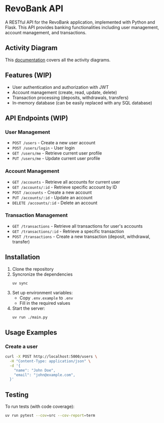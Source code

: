 # RevoBank API

A RESTful API for the RevoBank application, implemented with Python and Flask. This API provides banking functionalities including user management, account management, and transactions.

## Activity Diagram
This [documentation](docs/activity_diagram.md) covers all the activity diagrams.

## Features (WIP)

- User authentication and authorization with JWT
- Account management (create, read, update, delete)
- Transaction processing (deposits, withdrawals, transfers)
- In-memory database (can be easily replaced with any SQL database)

## API Endpoints (WIP)

### User Management
- `POST /users` - Create a new user account
- `POST /users/login` - User login
- `GET /users/me` - Retrieve current user profile
- `PUT /users/me` - Update current user profile

### Account Management
- `GET /accounts` - Retrieve all accounts for current user
- `GET /accounts/:id` - Retrieve specific account by ID
- `POST /accounts` - Create a new account
- `PUT /accounts/:id` - Update an account
- `DELETE /accounts/:id` - Delete an account

### Transaction Management
- `GET /transactions` - Retrieve all transactions for user's accounts
- `GET /transactions/:id` - Retrieve a specific transaction
- `POST /transactions` - Create a new transaction (deposit, withdrawal, transfer)

## Installation

1. Clone the repository
2. Syncronize the dependencies
   ```bash
   uv sync
   ```
3. Set up environment variables:
   - Copy `.env.example` to `.env`
   - Fill in the required values
5. Start the server:
   ```bash
   uv run ./main.py
   ```

## Usage Examples

### Create a user

```bash
curl -X POST http://localhost:5000/users \
  -H "Content-Type: application/json" \
  -d '{
    "name": "John Doe",
    "email": "john@example.com",
  }'
```


## Testing

To run tests (with code coverage):
```bash
uv run pytest --cov=src --cov-report=term
```